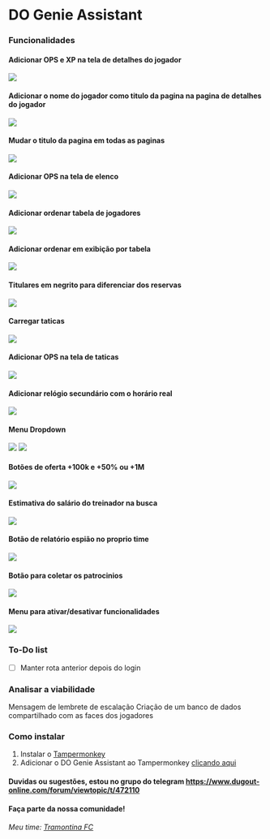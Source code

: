 # DO Genie Assistant

### Funcionalidades
  #### Adicionar OPS e XP na tela de detalhes do jogador
  <img src="player.jpg">

  #### Adicionar o nome do jogador como titulo da pagina na pagina de detalhes do jogador
  <img src="playertitle.jpg">

  #### Mudar o titulo da pagina em todas as paginas
  <img src="pagetitle.jpg">

  #### Adicionar OPS na tela de elenco
  <img src="squad.jpg">

  #### Adicionar ordenar tabela de jogadores
  <img src="datatable.gif">

  #### Adicionar ordenar em exibição por tabela
  <img src="spreadsheet_squad.gif">

  #### Titulares em negrito para diferenciar dos reservas
  <img src="squad_bold.jpg">
  
  #### Carregar taticas
  <img src="apply_ttc.jpg">
  
  #### Adicionar OPS na tela de taticas
  <img src="tactics.png">

  #### Adicionar relógio secundário com o horário real
  <img src="clock.gif">

  #### Menu Dropdown 
  <img src="menu.gif">
  <img src="menu-en.gif">

  #### Botões de oferta +100k e +50% ou +1M
  <img src="bid_button.png">

  #### Estimativa do salário do treinador na busca
  <img src="coaches_wage.png">

  #### Botão de relatório espião no proprio time
  <img src="scout_report.jpg">

  #### Botão para coletar os patrocinios
  <img src="get_sponsors.JPG">

  #### Menu para ativar/desativar funcionalidades
  <img src="config_menu.png">

### To-Do list
- [ ] Manter rota anterior depois do login

### Analisar a viabilidade
Mensagem de lembrete de escalação
Criação de um banco de dados compartilhado com as faces dos jogadores


### Como instalar 
1. Instalar o [Tampermonkey](https://www.tampermonkey.net/)
2. Adicionar o DO Genie Assistant ao Tampermonkey [clicando aqui](https://github.com/edunogueira/DOGenieAssistant/raw/main/DOGenieAssistant.user.js)

#### Duvidas ou sugestões, estou no grupo do telegram <https://www.dugout-online.com/forum/viewtopic/t/472110> 
#### Faça parte da nossa comunidade!

###### Meu time: [Tramontina FC](https://www.dugout-online.com/clubinfo/none/clubid/112411)
